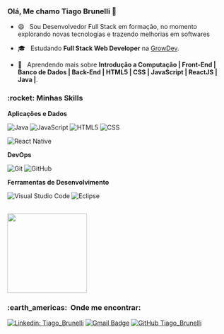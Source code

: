 ### Olá, Me chamo Tiago Brunelli 👋

- 😄 &nbsp; Sou Desenvolvedor Full Stack em formação, no momento explorando novas tecnologias e trazendo melhorias em softwares
- 🎓 &nbsp; Estudando **Full Stack Web Developer** na <a href="www.growdev.com.br">GrowDev</a>.

- 🌱 &nbsp; Aprendendo mais sobre **Introdução a Computação | Front-End | Banco de Dados | Back-End | HTML5 | CSS | JavaScript | ReactJS | Java |**.

<h3> :rocket:&nbsp;Minhas Skills </h3>


**Aplicações e Dados**

  
  ![Java](https://img.shields.io/badge/-Java-333333?style=flat&logo=Java&logoColor=007396)
  ![JavaScript](https://img.shields.io/badge/-JavaScript-333333?style=flat&logo=javascript)
  ![HTML5](https://img.shields.io/badge/-HTML5-333333?style=flat&logo=HTML5)
  ![CSS](https://img.shields.io/badge/-CSS-333333?style=flat&logo=CSS3&logoColor=1572B6)
  
  
  ![React Native](https://img.shields.io/badge/-React%20Native-333333?style=flat&logo=react)
  
  


 

**DevOps**

  ![Git](https://img.shields.io/badge/-Git-333333?style=flat&logo=git)
  ![GitHub](https://img.shields.io/badge/-GitHub-333333?style=flat&logo=github)
  
  
  

**Ferramentas de Desenvolvimento**

  ![Visual Studio Code](https://img.shields.io/badge/-Visual%20Studio%20Code-333333?style=flat&logo=visual-studio-code&logoColor=007ACC)
  ![Eclipse](https://img.shields.io/badge/-Eclipse-333333?style=flat&logo=eclipse-ide&logoColor=2C2255)
  
 
  

<br/>

<a href="https://github.com/TiagoBrune">
  <img height="180em" src="https://github-readme-stats.vercel.app/api?username=TiagoBrune&theme=dracula&show_icons=true" />
</a>

<br/>

<h3> :earth_americas: &nbsp;Onde me encontrar: </h3> 

[![Linkedin: Tiago_Brunelli](https://img.shields.io/badge/-Tiago_Brunelli-blue?style=flat-square&logo=Linkedin&logoColor=white&link=LINK-DO-SEU-LINKEDIN)](https://www.linkedin.com/in/tiago-brunelli-b19a81253)
[![Gmail Badge](https://img.shields.io/badge/-tiagobrunelli97@gmail.com-006bed?style=flat-square&logo=Gmail&logoColor=white&link=mailto:SEU-EMAIL)](https://mail.google.com/mail/u/0/#inbox?compose=new)
[![GitHub Tiago_Brunelli]( https://img.shields.io/github/followers/TiagoBrune?label=follow&style=social)](https://github.com/TiagoBrune)
